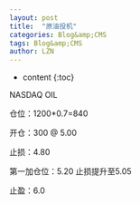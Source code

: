 ```yaml
---
layout: post
title:  "原油投机" 
categories: Blog&amp;CMS
tags: Blog&amp;CMS
author: LZN
---
```


* content
{:toc}

NASDAQ OIL

仓位：1200*0.7=840

开仓：300 @ 5.00

止损：4.80

第一加仓位：5.20 止损提升至5.05

止盈：6.0